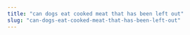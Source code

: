 ```yaml
---
title: "can dogs eat cooked meat that has been left out"
slug: "can-dogs-eat-cooked-meat-that-has-been-left-out"
---
```


